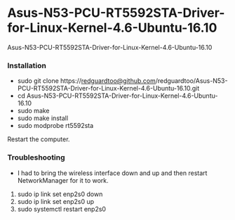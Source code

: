 # Asus-N53-PCU-RT5592STA-Driver-for-Linux-Kernel-4.6-Ubuntu-16.10
Asus-N53-PCU-RT5592STA-Driver-for-Linux-Kernel-4.6-Ubuntu-16.10


### Installation
- sudo git clone https://redguardtoo@github.com/redguardtoo/Asus-N53-PCU-RT5592STA-Driver-for-Linux-Kernel-4.6-Ubuntu-16.10.git
- cd Asus-N53-PCU-RT5592STA-Driver-for-Linux-Kernel-4.6-Ubuntu-16.10
- sudo make
- sudo make install
- sudo modprobe rt5592sta

Restart the computer.

### Troubleshooting
- I had to bring the wireless interface down and up and then restart NetworkManager for it to work. 
1. sudo ip link set enp2s0 down
2. sudo ip link set enp2s0 up
3. sudo systemctl restart enp2s0

